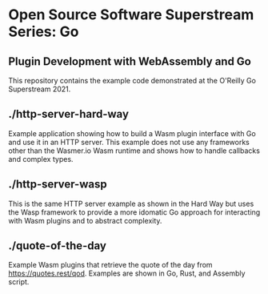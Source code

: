 # Open Source Software Superstream Series: Go
## Plugin Development with WebAssembly and Go

This repository contains the example code demonstrated at the O'Reilly Go Superstream 2021.

## ./http-server-hard-way
Example application showing how to build a Wasm plugin interface with Go and use it in an HTTP server. This example does
not use any frameworks other than the Wasmer.io Wasm runtime and shows how to handle callbacks and complex types.

## ./http-server-wasp
This is the same HTTP server example as shown in the Hard Way but uses the Wasp framework to provide a more idomatic Go approach for interacting with Wasm plugins and to abstract complexity.

## ./quote-of-the-day
Example Wasm plugins that retrieve the quote of the day from https://quotes.rest/qod. Examples are 
shown in Go, Rust, and Assembly script.